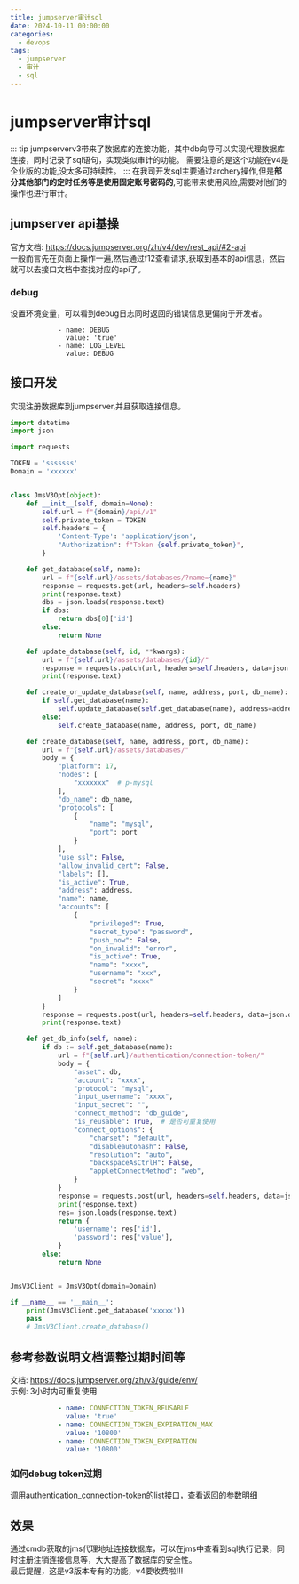 ```yaml
---
title: jumpserver审计sql
date: 2024-10-11 00:00:00
categories: 
  - devops
tags:
  - jumpserver
  - 审计
  - sql
---
```

# jumpserver审计sql
::: tip
jumpserverv3带来了数据库的连接功能，其中db向导可以实现代理数据库连接，同时记录了sql语句，实现类似审计的功能。  需要注意的是这个功能在v4是企业版的功能,没太多可持续性。
:::
在我司开发sql主要通过archery操作,但是**部分其他部门的定时任务等是使用固定账号密码的**,可能带来使用风险,需要对他们的操作也进行审计。
## jumpserver api基操
官方文档: https://docs.jumpserver.org/zh/v4/dev/rest_api/#2-api   
一般而言先在页面上操作一遍,然后通过f12查看请求,获取到基本的api信息，然后就可以去接口文档中查找对应的api了。   
### debug
设置环境变量，可以看到debug日志同时返回的错误信息更偏向于开发者。   
```shell
            - name: DEBUG
              value: 'true'
            - name: LOG_LEVEL
              value: DEBUG
```
## 接口开发
实现注册数据库到jumpserver,并且获取连接信息。   
```python
import datetime
import json

import requests

TOKEN = 'sssssss'
Domain = 'xxxxxx'


class JmsV3Opt(object):
    def __init__(self, domain=None):
        self.url = f"{domain}/api/v1"
        self.private_token = TOKEN
        self.headers = {
            'Content-Type': 'application/json',
            "Authorization": f"Token {self.private_token}",
        }

    def get_database(self, name):
        url = f"{self.url}/assets/databases/?name={name}"
        response = requests.get(url, headers=self.headers)
        print(response.text)
        dbs = json.loads(response.text)
        if dbs:
            return dbs[0]['id']
        else:
            return None

    def update_database(self, id, **kwargs):
        url = f"{self.url}/assets/databases/{id}/"
        response = requests.patch(url, headers=self.headers, data=json.dumps(kwargs))
        print(response.text)

    def create_or_update_database(self, name, address, port, db_name):
        if self.get_database(name):
            self.update_database(self.get_database(name), address=address, protocols=[{"name": "mysql", "port": port}], db_name=db_name)
        else:
            self.create_database(name, address, port, db_name)

    def create_database(self, name, address, port, db_name):
        url = f"{self.url}/assets/databases/"
        body = {
            "platform": 17,
            "nodes": [
                "xxxxxxx"  # p-mysql
            ],
            "db_name": db_name,
            "protocols": [
                {
                    "name": "mysql",
                    "port": port
                }
            ],
            "use_ssl": False,
            "allow_invalid_cert": False,
            "labels": [],
            "is_active": True,
            "address": address,
            "name": name,
            "accounts": [
                {
                    "privileged": True,
                    "secret_type": "password",
                    "push_now": False,
                    "on_invalid": "error",
                    "is_active": True,
                    "name": "xxxx",
                    "username": "xxx",
                    "secret": "xxxx"
                }
            ]
        }
        response = requests.post(url, headers=self.headers, data=json.dumps(body))
        print(response.text)

    def get_db_info(self, name):
        if db := self.get_database(name):
            url = f"{self.url}/authentication/connection-token/"
            body = {
                "asset": db,
                "account": "xxxx",
                "protocol": "mysql",
                "input_username": "xxxx",
                "input_secret": "",
                "connect_method": "db_guide",
                "is_reusable": True,  # 是否可重复使用
                "connect_options": {
                    "charset": "default",
                    "disableautohash": False,
                    "resolution": "auto",
                    "backspaceAsCtrlH": False,
                    "appletConnectMethod": "web",
                }
            }
            response = requests.post(url, headers=self.headers, data=json.dumps(body))
            print(response.text)
            res= json.loads(response.text)
            return {
                'username': res['id'],
                'password': res['value'],
            }
        else:
            return None


JmsV3Client = JmsV3Opt(domain=Domain)

if __name__ == '__main__':
    print(JmsV3Client.get_database('xxxxx'))
    pass
    # JmsV3Client.create_database()
```
## 参考参数说明文档调整过期时间等
文档: https://docs.jumpserver.org/zh/v3/guide/env/    
示例: 3小时内可重复使用
```yaml
            - name: CONNECTION_TOKEN_REUSABLE
              value: 'true'
            - name: CONNECTION_TOKEN_EXPIRATION_MAX
              value: '10800'
            - name: CONNECTION_TOKEN_EXPIRATION
              value: '10800'
```
### 如何debug token过期    
调用authentication_connection-token的list接口，查看返回的参数明细
## 效果
通过cmdb获取的jms代理地址连接数据库，可以在jms中查看到sql执行记录，同时注册注销连接信息等，大大提高了数据库的安全性。   
最后提醒，这是v3版本专有的功能，v4要收费啦!!!
